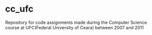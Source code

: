 # cc_ufc
Repository for code assignments made during the Computer Science course at UFC(Federal University of Ceara) between 2007 and 2011
